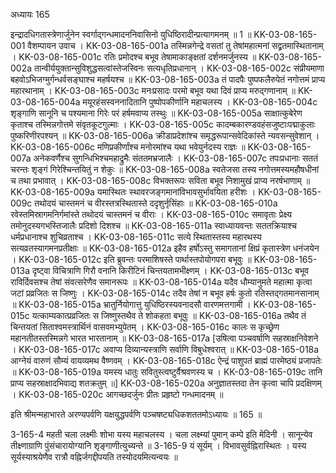 अध्यायः 165

इन्द्रादधिगतास्त्रेणार्जुनेन स्वर्गाद्गन्धमादननिवासिनो युधिष्ठिरादीन्प्रत्यागमनम् ॥ 1 ॥
KK-03-08-165-001 वैशम्पायन उवाच ।
KK-03-08-165-001a तस्मिन्नगेन्द्रे वसतां तु तेषांमहात्मनां सद्व्रतमास्थितानाम् ।
KK-03-08-165-001c रतिः प्रमोदश्च बभूव तेषामाकाङ्क्षतां दर्शनमर्जुनस्य ॥
KK-03-08-165-002a तान्वीर्ययुक्तान्सुविशुद्धसत्वांस्तेजस्विनः सत्यधृतिप्रधानान् ।
KK-03-08-165-002c संप्रीयमाणा बहवोऽभिजग्मुर्गन्धर्वसङ्घाश्च महर्षयश्च ॥
KK-03-08-165-003a तं पादपैः पुष्पफलैरुपेतं नगोत्तमं प्राप्य महारथानाम् ।
KK-03-08-165-003c मनःप्रसादः परमो बभूव यथा दिवं प्राप्य मरुद्गणानाम् ॥
KK-03-08-165-004a मयूरहंसस्वननादितानि पुष्पोपकीर्णानि महाचलस्य ।
KK-03-08-165-004c शृङ्गाणि सानूनि च पश्यमाना गिरेः परं हर्षमवाप्य तस्थुः ॥
KK-03-08-165-005a साक्षात्कुबेरेण कृताश्च तस्मिन्नगोत्तमे संवृतकूटगुल्माः ।
KK-03-08-165-005c कादम्बकारण्डवहंसजुष्टाःपद्माकुलाः पुष्करिणीरपश्यन् ॥
KK-03-08-165-006a क्रीडाप्रदेशांश्च समृद्धरूपान्सवेदिकांस्ते न्यवसन्सुवेशान् ।
KK-03-08-165-006c मणिप्रकीर्णांश्च मनोरमांश्च यथा भवेयुर्नदस्य राज्ञः ॥
KK-03-08-165-007a अनेकवर्णैश्च सुगन्धिभिश्चमहाद्रुमैः संततमभ्रजालैः ।
KK-03-08-165-007c तपःप्रधानाः सततं चरन्तः शृङ्गं गिरेश्चिन्तयितुं न शेकुः ॥
KK-03-08-165-008a स्वतेजसा तस्य नगोत्तमस्यमहौषधीनां च तथा प्रभावात् ।
KK-03-08-165-008c विभक्तरूपः सविता बभूव निशामुखं प्राप्य नरर्षभाणाम् ॥
KK-03-08-165-009a यमास्थितः स्थावरजङ्गमानांविभावसुर्भावयिता हरीशः ।
KK-03-08-165-009c तथोदयं चास्तमनं च वीरस्तत्रस्थितास्ते ददृशुर्नृसिंहाः ॥
KK-03-08-165-010a रवेस्तमिस्रागमनिर्गमांस्ते तथोदयं चास्तमनं च वीराः ।
KK-03-08-165-010c समावृताः प्रेक्ष्य तमोनुदस्यगभस्तिजालैः प्रदिशो दिशश्च ॥
KK-03-08-165-011a स्वाध्यायवन्तः सततक्रियाश्च धर्मप्रधानाश्च शुचिव्रताश्च ।
KK-03-08-165-011c सत्ये स्थितास्तस्य महारथस्य सत्यव्रतस्यागमनप्रतीक्षाः ॥
KK-03-08-165-012a इहैव हर्षोऽस्तु समागतानां क्षिप्रं कृतास्त्रेण धनंजयेन ।
KK-03-08-165-012c इति ब्रुवन्तः परमाशिषस्ते पार्थास्तपोयोगपरा बभूवुः ॥
KK-03-08-165-013a दृष्ट्वा विचित्राणि गिरौ वनानि किरीटिनं चिन्तयतामभीक्ष्णम् ।
KK-03-08-165-013c बभूव राविर्दिवसश्च तेषां संवत्सरेणैव समानरूपः ॥
KK-03-08-165-014a यदैव धौम्यानुमते महात्मा कृत्वा जटां प्रव्रजितः स जिष्णुः ।
KK-03-08-165-014c तदैव तेषां न बभूव हर्षः कुतो रतिस्तद्गतमानसानाम् ॥
KK-03-08-165-015a भ्रातुर्नियोगात्तु युधिष्ठिरस्यवनादसौ वारणमत्तगामी ।
KK-03-08-165-015c यत्काम्यकात्प्रव्रजितः स जिष्णुस्तथैव ते शोकहता बभूवुः ॥
KK-03-08-165-016a तथैव तं चिन्तयतां सिताश्वमस्त्रार्थिनं वासवमभ्युपेतम् ।
KK-03-08-165-016c कालः स कृच्छ्रेण महानतीतस्तस्मिन्नगे भारत भारतानाम् ॥
KK-03-08-165-017a [उषित्वा पञ्चवर्षाणि सहस्राक्षनिवेशने ।
KK-03-08-165-017c अवाप्य दिव्यान्यस्त्राणि सर्वाणि विबुधेश्वरात् ॥
KK-03-08-165-018a आग्नेयं वारुणं सौम्यं वायव्यमथ वैष्णवम् ।
KK-03-08-165-018c ऐन्द्रं पाशुपतं ब्राह्मं पारमेष्ठ्यं प्रजापतेः ॥
KK-03-08-165-019a यमस्य धातुः सवितुस्त्वष्टुर्वैश्रवणस्य च ।
KK-03-08-165-019c तानि प्राप्य सहस्राक्षादभिवाद्य शतक्रतुम् ॥]
KK-03-08-165-020a अनुज्ञातस्तदा तेन कृत्वा चापि प्रदक्षिणम् ।
KK-03-08-165-020c आगच्छदर्जुनः प्रीतः प्रहृष्टो गन्धमादनम् ॥

इति श्रीमन्महाभारते अरण्यपर्वणि यक्षयुद्धपर्वणि पञ्चषष्ट्यधिकशततमोऽध्यायः ॥ 165 ॥

3-165-4 महती चला लक्ष्मीः शोभा यस्य महाचलस्य । चला लक्ष्म्यां पुमान् कम्पे इति मेदिनी । सानून्येव तीक्ष्णाग्राणि पुंसंचारायोग्यानि शृङ्गाणीत्युच्यन्ते ॥ 3-165-9 यं सूर्यम् । विभावसुर्वह्निरास्थितः । यस्य सूर्यस्याश्रयेणैव रात्रौ वह्निर्जगद्दीपयति तस्योदयमित्यन्वयः ॥